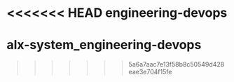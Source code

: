 <<<<<<< HEAD
engineering-devops
=======
# alx-system_engineering-devops
>>>>>>> 5a6a7aac7e13f58b8c50549d428eae3e704f15fe
